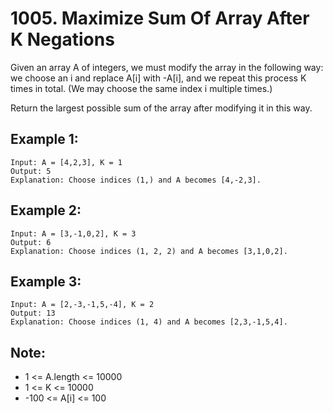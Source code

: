 # 1005. Maximize Sum Of Array After K Negations

Given an array A of integers, we must modify the array in the following way: we choose an i and replace A[i] with -A[i], and we repeat this process K times in total.  (We may choose the same index i multiple times.)

Return the largest possible sum of the array after modifying it in this way.

## Example 1:

```
Input: A = [4,2,3], K = 1
Output: 5
Explanation: Choose indices (1,) and A becomes [4,-2,3].
```

## Example 2:

```
Input: A = [3,-1,0,2], K = 3
Output: 6
Explanation: Choose indices (1, 2, 2) and A becomes [3,1,0,2].
```

## Example 3:

```
Input: A = [2,-3,-1,5,-4], K = 2
Output: 13
Explanation: Choose indices (1, 4) and A becomes [2,3,-1,5,4].
```

## Note:

* 1 <= A.length <= 10000
* 1 <= K <= 10000
* -100 <= A[i] <= 100